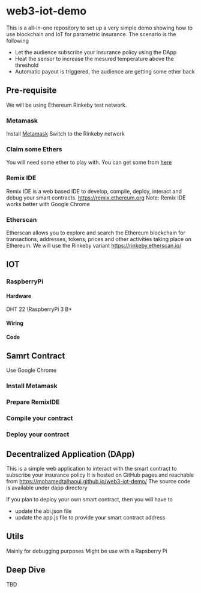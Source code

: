 # web3-iot-demo
This is a all-in-one repository to set up a very simple demo showing how to use blockchain and IoT for parametric insurance.
The scenario is the following
- Let the audience subscribe your insurance policy using the DApp
- Heat the sensor to increase the mesured temperature above the threshold
- Automatic payout is triggered, the audience are getting some ether back

## Pre-requisite
We will be using Ethereum Rinkeby test network.
### Metamask
Install [Metamask](https://metamask.io/)
Switch to the Rinkeby network

### Claim some Ethers
You will need some ether to play with. You can get some from [here](https://faucet.rinkeby.io/)

### Remix IDE
Remix IDE is a web based IDE to develop, compile, deploy, interact and debug your smart contracts. 
https://remix.ethereum.org
Note: Remix IDE works better with Google Chrome

### Etherscan
Etherscan allows you to explore and search the Ethereum blockchain for transactions, addresses, tokens, prices and other activities taking place on Ethereum.
We will use the Rinkeby variant https://rinkeby.etherscan.io/

## IOT

### RaspberryPi
#### Hardware
DHT 22
\RaspberryPi 3 B+

#### Wiring

#### Code

## Samrt Contract
Use Google Chrome

### Install Metamask
### Prepare RemixIDE
### Compile your contract
### Deploy your contract

## Decentralized Application (DApp)
This is a simple web application to interact with the smart contract to subscribe your insurance policy
It is hosted on GitHub pages and reachable from https://mohamedtalhaoui.github.io/web3-iot-demo/
The source code is available under dapp directory

If you plan to deploy your own smart contract, then you will have to 
 - update the abi.json file
 - update the app.js file to provide your smart contract address

## Utils
Mainly for debugging purposes
Might be use with a Rapsberry Pi

## Deep Dive
TBD